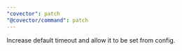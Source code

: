 ```yaml
---
"covector": patch
"@covector/command": patch
---
```


Increase default timeout and allow it to be set from config.
